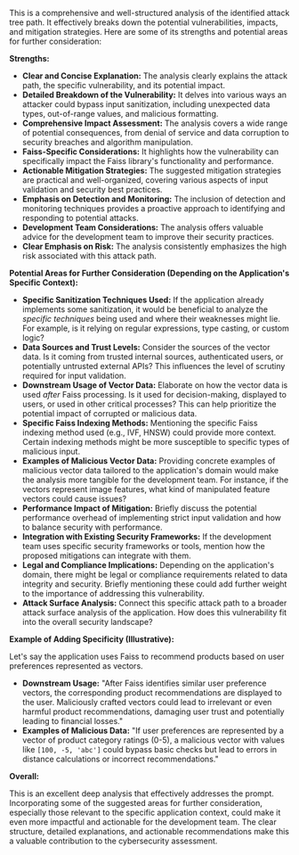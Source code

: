 This is a comprehensive and well-structured analysis of the identified attack tree path. It effectively breaks down the potential vulnerabilities, impacts, and mitigation strategies. Here are some of its strengths and potential areas for further consideration:

**Strengths:**

* **Clear and Concise Explanation:** The analysis clearly explains the attack path, the specific vulnerability, and its potential impact.
* **Detailed Breakdown of the Vulnerability:** It delves into various ways an attacker could bypass input sanitization, including unexpected data types, out-of-range values, and malicious formatting.
* **Comprehensive Impact Assessment:** The analysis covers a wide range of potential consequences, from denial of service and data corruption to security breaches and algorithm manipulation.
* **Faiss-Specific Considerations:** It highlights how the vulnerability can specifically impact the Faiss library's functionality and performance.
* **Actionable Mitigation Strategies:** The suggested mitigation strategies are practical and well-organized, covering various aspects of input validation and security best practices.
* **Emphasis on Detection and Monitoring:** The inclusion of detection and monitoring techniques provides a proactive approach to identifying and responding to potential attacks.
* **Development Team Considerations:** The analysis offers valuable advice for the development team to improve their security practices.
* **Clear Emphasis on Risk:** The analysis consistently emphasizes the high risk associated with this attack path.

**Potential Areas for Further Consideration (Depending on the Application's Specific Context):**

* **Specific Sanitization Techniques Used:** If the application already implements some sanitization, it would be beneficial to analyze the *specific techniques* being used and where their weaknesses might lie. For example, is it relying on regular expressions, type casting, or custom logic?
* **Data Sources and Trust Levels:** Consider the sources of the vector data. Is it coming from trusted internal sources, authenticated users, or potentially untrusted external APIs? This influences the level of scrutiny required for input validation.
* **Downstream Usage of Vector Data:**  Elaborate on how the vector data is used *after* Faiss processing. Is it used for decision-making, displayed to users, or used in other critical processes? This can help prioritize the potential impact of corrupted or malicious data.
* **Specific Faiss Indexing Methods:**  Mentioning the specific Faiss indexing method used (e.g., IVF, HNSW) could provide more context. Certain indexing methods might be more susceptible to specific types of malicious input.
* **Examples of Malicious Vector Data:** Providing concrete examples of malicious vector data tailored to the application's domain would make the analysis more tangible for the development team. For instance, if the vectors represent image features, what kind of manipulated feature vectors could cause issues?
* **Performance Impact of Mitigation:** Briefly discuss the potential performance overhead of implementing strict input validation and how to balance security with performance.
* **Integration with Existing Security Frameworks:**  If the development team uses specific security frameworks or tools, mention how the proposed mitigations can integrate with them.
* **Legal and Compliance Implications:** Depending on the application's domain, there might be legal or compliance requirements related to data integrity and security. Briefly mentioning these could add further weight to the importance of addressing this vulnerability.
* **Attack Surface Analysis:**  Connect this specific attack path to a broader attack surface analysis of the application. How does this vulnerability fit into the overall security landscape?

**Example of Adding Specificity (Illustrative):**

Let's say the application uses Faiss to recommend products based on user preferences represented as vectors.

* **Downstream Usage:** "After Faiss identifies similar user preference vectors, the corresponding product recommendations are displayed to the user. Maliciously crafted vectors could lead to irrelevant or even harmful product recommendations, damaging user trust and potentially leading to financial losses."
* **Examples of Malicious Data:** "If user preferences are represented by a vector of product category ratings (0-5), a malicious vector with values like `[100, -5, 'abc']` could bypass basic checks but lead to errors in distance calculations or incorrect recommendations."

**Overall:**

This is an excellent deep analysis that effectively addresses the prompt. Incorporating some of the suggested areas for further consideration, especially those relevant to the specific application context, could make it even more impactful and actionable for the development team. The clear structure, detailed explanations, and actionable recommendations make this a valuable contribution to the cybersecurity assessment.
